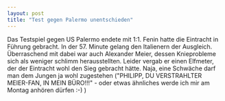 ```yaml
---
layout: post
title: "Test gegen Palermo unentschieden"
---
```


Das Testspiel gegen US Palermo endete mit 1:1. Fenin hatte die Eintracht in Führung gebracht. In der 57. Minute gelang den Italienern der Ausgleich. Überraschend mit dabei war auch Alexander Meier, dessen Knieprobleme sich als weniger schlimm herausstellten. Leider vergab er einen Elfmeter, der der Eintracht wohl den Sieg gebracht hätte. Naja, eine Schwäche darf man dem Jungen ja wohl zugestehen ("PHILIPP, DU VERSTRAHLTER MEIER-FAN, IN MEIN BÜRO!!!" - oder etwas ähnliches werde ich mir am Montag anhören dürfen :-) )


